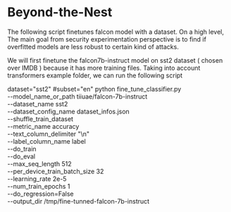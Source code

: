 # Beyond-the-Nest

The following script finetunes falcon model with a dataset.
On a high level, The main goal from security experimentation perspective is to find if overfitted models are less robust to certain kind of attacks. 

We will first finetune the falcon7b-instruct model on sst2 dataset ( chosen over IMDB ) because it has more training files. 
Taking into account transformers example folder, we can run the following script

dataset="sst2"
#subset="en"
python fine_tune_classifier.py \
    --model_name_or_path  tiiuae/falcon-7b-instruct \
    --dataset_name sst2 \
    --dataset_config_name dataset_infos.json \
    --shuffle_train_dataset \
    --metric_name accuracy \
    --text_column_delimiter "\n" \
    --label_column_name label \
    --do_train \
    --do_eval \
    --max_seq_length 512 \
    --per_device_train_batch_size 32 \
    --learning_rate 2e-5 \
    --num_train_epochs 1 \
    --do_regression=False \
    --output_dir /tmp/fine-tunned-falcon-7b-instruct 

